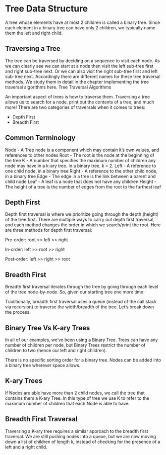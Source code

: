 # Tree Data Structure

A tree whose elements have at most 2 children is called a binary tree. Since each element in a binary tree can have only 2 children, we typically name them the left and right child.

## Traversing a Tree

The tree can be traversed by deciding on a sequence to visit each node. As we can clearly see we can start at a node then visit the left sub-tree first and right sub-tree next. Or we can also visit the right sub-tree first and left sub-tree next. Accordingly there are different names for these tree traversal methods. We study them in detail in the chapter implementing the tree traversal algorithms here. Tree Traversal Algorithms

An important aspect of trees is how to traverse them. Traversing a tree allows us to search for a node, print out the contents of a tree, and much more! There are two categories of traversals when it comes to trees:

* Depth First
* Breadth First

## Common Terminology

Node - A Tree node is a component which may contain it’s own values, and references to other nodes
Root - The root is the node at the beginning of the tree
K - A number that specifies the maximum number of children any node may have in a k-ary tree. In a binary tree, k = 2.
Left - A reference to one child node, in a binary tree
Right - A reference to the other child node, in a binary tree
Edge - The edge in a tree is the link between a parent and child node
Leaf - A leaf is a node that does not have any children
Height - The height of a tree is the number of edges from the root to the furthest leaf

## Depth First

Depth first traversal is where we prioritize going through the depth (height) of the tree first. There are multiple ways to carry out depth first traversal, and each method changes the order in which we search/print the root. Here are three methods for depth first traversal:

Pre-order: root >> left >> right

In-order: left >> root >> right

Post-order: left >> right >> root

## Breadth First

Breadth first traversal iterates through the tree by going through each level of the tree node-by-node. So, given our starting tree one more time:

Traditionally, breadth first traversal uses a queue (instead of the call stack via recursion) to traverse the width/breadth of the tree. Let’s break down the process.

## Binary Tree Vs K-ary Trees

In all of our examples, we’ve been using a Binary Tree. Trees can have any number of children per node, but Binary Trees restrict the number of children to two (hence our left and right children).

There is no specific sorting order for a binary tree. Nodes can be added into a binary tree wherever space allows.

## K-ary Trees

If Nodes are able have more than 2 child nodes, we call the tree that contains them a K-ary Tree. In this type of tree we use K to refer to the maximum number of children that each Node is able to have.

## Breadth First Traversal

Traversing a K-ary tree requires a similar approach to the breadth first traversal. We are still pushing nodes into a queue, but we are now moving down a list of children of length k, instead of checking for the presence of a left and a right child.